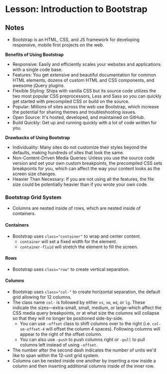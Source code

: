 # Lesson: Introduction to Bootstrap

## Notes

- Bootstrap is an HTML, CSS, and JS framework for developing responsive, mobile first projects on the web.

**Benefits of Using Bootstrap**

- Responsive: Easily and efficiently scales your websites and applications with a single code base.
- Features: You get extensive and beautiful documentation for common HTML elements, dozens of custom HTML and CSS components, and awesome jQuery plugins.
- Flexible Styling: Ships with vanilla CSS but its source code utilizes the two most popular CSS preprocessors, Less and Sass so you can quickly get started with precompiled CSS or build on the source.
- Popular: Millions of sites across the web use Bootstrap, which increase the potential for sharing themes and troubleshooting issues.
- Open Source: It's hosted, developed, and maintained on GitHub.
- Build Quickly: Get up and running quickly with a lot of code written for you.

**Drawbacks of Using Bootstrap**

- Individuality: Many sites do not customize their styles beyond the defaults, making hundreds of sites that look the same.
- Non-Content-Driven Media Queries: Unless you use the source code version and set your own custom breakpoints, the precompiled CSS sets breakpoints for you, which can affect the way your content looks as the screen size changes.
- Heavier Than Necessary: If you are not using all the features, the file size could be potentially heavier than if you wrote your own code.

### Bootstrap Grid System

- Columns are nested inside of rows, which are nested inside of containers.

#### Containers

- Bootstrap uses `class="container"` to wrap and center content.
  - `container` will set a fixed width for the element.
  - `container-fluid` will stretch the element to fill the screen.

#### Rows

- Bootstrap uses `class="row"` to create vertical separation.

#### Columns

- Bootstrap uses `class="col-"` to create horizontal separation, the default grid allowing for 12 columns.
- The class name `col-` is followed by either `xs`, `sm`, `md`, or `lg`. These indicate the sizes—extra-small, small, medium, or large-which affect the CSS media query breakpoints, or at what size the columns will collapse so that they will no longer be positioned side-by-side.
  - You can use `-offset` class to shift columns over to the right (i.e. `col-sm-offset-4` will offset the column 4 spaces). Following columns will appear to the right of the offset column.
  - You can also use `-push` to push columns right or `-pull` to pull columns left instead of using `-offset`.
- The number after the second dash indicates the number of units we'd like to span within the 12-unit grid system.
- Columns can be nested inside one another by inserting a row inside a column and then inserting additional columns inside of the inner row.

